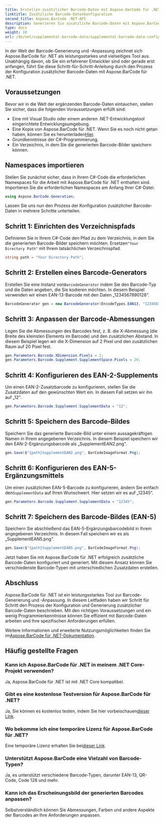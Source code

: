 ```yaml
---
title: Erstellen zusätzlicher Barcode-Daten mit Aspose.BarCode für .NET
linktitle: Zusätzliche Barcode-Datenkonfiguration
second_title: Aspose.BarCode .NET-API
description: Generieren Sie zusätzliche Barcode-Daten mit Aspose.BarCode für .NET. Passen Sie EAN-2- und EAN-5-Barcodes mühelos an. Schritt-für-Schritt-Anleitung für .NET-Entwickler.
type: docs
weight: 10
url: /de/net/supplemental-barcode-data/supplemental-barcode-data-configuration/
---
```


In der Welt der Barcode-Generierung und -Anpassung zeichnet sich Aspose.BarCode für .NET als leistungsstarkes und vielseitiges Tool aus. Unabhängig davon, ob Sie ein erfahrener Entwickler sind oder gerade erst anfangen, führt Sie diese Schritt-für-Schritt-Anleitung durch den Prozess der Konfiguration zusätzlicher Barcode-Daten mit Aspose.BarCode für .NET. 

## Voraussetzungen

Bevor wir in die Welt der ergänzenden Barcode-Daten eintauchen, stellen Sie sicher, dass die folgenden Voraussetzungen erfüllt sind:

- Eine mit Visual Studio oder einem anderen .NET-Entwicklungstool eingerichtete Entwicklungsumgebung.
-  Eine Kopie von Aspose.BarCode für .NET. Wenn Sie es noch nicht getan haben, können Sie es herunterladen[Hier](https://releases.aspose.com/barcode/net/).
- Grundkenntnisse der C#-Programmierung.
- Ein Verzeichnis, in dem Sie die generierten Barcode-Bilder speichern können.

## Namespaces importieren

Stellen Sie zunächst sicher, dass in Ihrem C#-Code die erforderlichen Namespaces für die Arbeit mit Aspose.BarCode für .NET enthalten sind. Importieren Sie die erforderlichen Namespaces am Anfang Ihrer C#-Datei:

```csharp
using Aspose.BarCode.Generation;
```

Lassen Sie uns nun den Prozess der Konfiguration zusätzlicher Barcode-Daten in mehrere Schritte unterteilen.

## Schritt 1: Einrichten des Verzeichnispfads

 Definieren Sie in Ihrem C#-Code den Pfad zu dem Verzeichnis, in dem Sie die generierten Barcode-Bilder speichern möchten. Ersetzen`"Your Directory Path"` mit Ihrem tatsächlichen Verzeichnispfad.

```csharp
string path = "Your Directory Path";
```

## Schritt 2: Erstellen eines Barcode-Generators

 Erstellen Sie eine Instanz von`BarcodeGenerator` indem Sie den Barcode-Typ und die Daten angeben, die Sie kodieren möchten. In diesem Beispiel verwenden wir einen EAN-13-Barcode mit den Daten „1234567890128“.

```csharp
BarcodeGenerator gen = new BarcodeGenerator(EncodeTypes.EAN13, "1234567890128");
```

## Schritt 3: Anpassen der Barcode-Abmessungen

Legen Sie die Abmessungen des Barcodes fest, z. B. die X-Abmessung (die Breite des kleinsten Elements im Barcode) und den zusätzlichen Abstand. In diesem Beispiel legen wir die X-Dimension auf 2 Pixel und den zusätzlichen Raum auf 20 Pixel fest.

```csharp
gen.Parameters.Barcode.XDimension.Pixels = 2;
gen.Parameters.Barcode.Supplement.SupplementSpace.Pixels = 20;
```

## Schritt 4: Konfigurieren des EAN-2-Supplements

Um einen EAN-2-Zusatzbarcode zu konfigurieren, stellen Sie die Zusatzdaten auf den gewünschten Wert ein. In diesem Fall setzen wir ihn auf „12“. 

```csharp
gen.Parameters.Barcode.Supplement.SupplementData = "12";
```

## Schritt 5: Speichern des Barcode-Bildes

Speichern Sie das generierte Barcode-Bild unter einem aussagekräftigen Namen in Ihrem angegebenen Verzeichnis. In diesem Beispiel speichern wir den EAN-2-Ergänzungsbarcode als „SupplementEAN2.png“.

```csharp
gen.Save($"{path}SupplementEAN2.png", BarCodeImageFormat.Png);
```

## Schritt 6: Konfigurieren des EAN-5-Ergänzungsmittels

 Um einen zusätzlichen EAN-5-Barcode zu konfigurieren, ändern Sie einfach den`SupplementData` auf Ihren Wunschwert. Hier setzen wir es auf „12345“.

```csharp
gen.Parameters.Barcode.Supplement.SupplementData = "12345";
```

## Schritt 7: Speichern des Barcode-Bildes (EAN-5)

Speichern Sie abschließend das EAN-5-Ergänzungsbarcodebild in Ihrem angegebenen Verzeichnis. In diesem Fall speichern wir es als „SupplementEAN5.png“.

```csharp
gen.Save($"{path}SupplementEAN5.png", BarCodeImageFormat.Png);
```

Jetzt haben Sie mit Aspose.BarCode für .NET erfolgreich zusätzliche Barcode-Daten konfiguriert und generiert. Mit diesem Ansatz können Sie verschiedenste Barcode-Typen mit unterschiedlichen Zusatzdaten erstellen.

## Abschluss

Aspose.BarCode für .NET ist ein leistungsstarkes Tool zur Barcode-Generierung und -Anpassung. In diesem Leitfaden haben wir Schritt für Schritt den Prozess der Konfiguration und Generierung zusätzlicher Barcode-Daten beschrieben. Mit den richtigen Voraussetzungen und ein wenig Programmierkenntnisse können Sie effizient mit Barcode-Daten arbeiten und Ihre spezifischen Anforderungen erfüllen.

 Weitere Informationen und erweiterte Nutzungsmöglichkeiten finden Sie im[Aspose.BarCode für .NET-Dokumentation](https://reference.aspose.com/barcode/net/).

## Häufig gestellte Fragen

### Kann ich Aspose.BarCode für .NET in meinem .NET Core-Projekt verwenden?
Ja, Aspose.BarCode für .NET ist mit .NET Core kompatibel.

### Gibt es eine kostenlose Testversion für Aspose.BarCode für .NET?
 Ja, Sie können es kostenlos testen, indem Sie hier vorbeischauen[dieser Link](https://releases.aspose.com/).

### Wo bekomme ich eine temporäre Lizenz für Aspose.BarCode für .NET?
 Eine temporäre Lizenz erhalten Sie bei[dieser Link](https://purchase.aspose.com/temporary-license/).

### Unterstützt Aspose.BarCode eine Vielzahl von Barcode-Typen?
Ja, es unterstützt verschiedene Barcode-Typen, darunter EAN-13, QR-Code, Code 128 und mehr.

### Kann ich das Erscheinungsbild der generierten Barcodes anpassen?
Selbstverständlich können Sie Abmessungen, Farben und andere Aspekte der Barcodes an Ihre Anforderungen anpassen.
